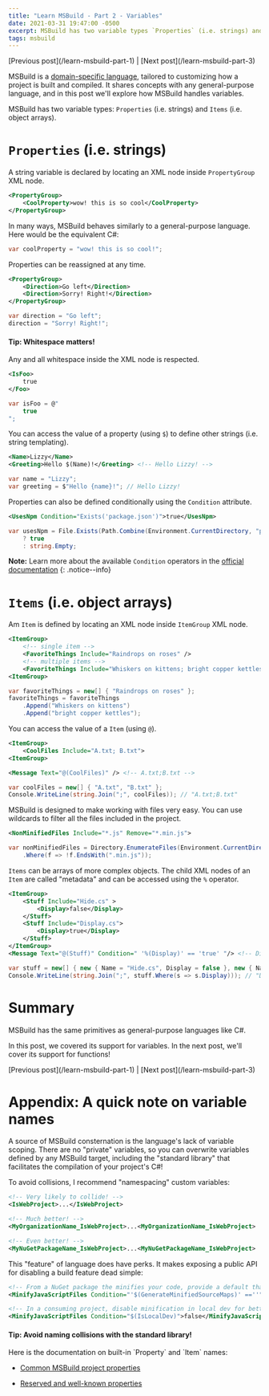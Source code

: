 ```yaml
---
title: "Learn MSBuild - Part 2 - Variables"
date: 2021-03-31 19:47:00 -0500
excerpt: MSBuild has two variable types `Properties` (i.e. strings) and `Items` (i.e. object arrays).
tags: msbuild
---
```


<div class="notice--info" markdown="1">
[Previous post](/learn-msbuild-part-1) | [Next post](/learn-msbuild-part-3)
</div>

MSBuild is a [domain-specific language](https://en.wikipedia.org/wiki/Domain-specific_language), tailored to customizing how a project is built and compiled. It shares concepts with any general-purpose language, and in this post we'll explore how MSBuild handles variables.

MSBuild has two variable types: `Properties` (i.e. strings) and `Items` (i.e. object arrays).

# `Properties` (i.e. strings)

A string variable is declared by locating an XML node inside `PropertyGroup` XML node.

```xml
<PropertyGroup>
    <CoolProperty>wow! this is so cool</CoolProperty>
</PropertyGroup>
```
In many ways, MSBuild behaves similarly to a general-purpose language. Here would be the equivalent C#:
```c#
var coolProperty = "wow! this is so cool!";
```

Properties can be reassigned at any time.

```xml
<PropertyGroup>
    <Direction>Go left</Direction>
    <Direction>Sorry! Right!</Direction>
</PropertyGroup>
```
```c#
var direction = "Go left";
direction = "Sorry! Right!";
```

<div class="notice--success" markdown="1">

<h4 class="no_toc"><i class="fas fa-lightbulb"></i> Tip: Whitespace matters!</h4>
Any and all whitespace inside the XML node is respected.

```xml
<IsFoo>
    true
</Foo>
```
```c#
var isFoo = @"
    true
";
```
</div>

You can access the value of a property (using `$`) to define other strings (i.e. string templating).
```xml
<Name>Lizzy</Name>
<Greeting>Hello $(Name)!</Greeting> <!-- Hello Lizzy! -->
```
```c#
var name = "Lizzy";
var greeting = $"Hello {name}!"; // Hello Lizzy!
```
Properties can also be defined conditionally using the `Condition` attribute.

```xml
<UsesNpm Condition="Exists('package.json')">true</UsesNpm>
```
```c#
var usesNpm = File.Exists(Path.Combine(Environment.CurrentDirectory, "package.json"))
    ? true
    : string.Empty;
```

**Note:** Learn more about the available `Condition` operators in the [official documentation](https://docs.microsoft.com/en-us/visualstudio/msbuild/msbuild-conditions)
{: .notice--info}

# `Items` (i.e. object arrays)

Am `Item` is defined by locating an XML node inside `ItemGroup` XML node.

```xml
<ItemGroup>
    <!-- single item -->
    <FavoriteThings Include="Raindrops on roses" />
    <!-- multiple items -->
    <FavoriteThings Include="Whiskers on kittens; bright copper kettles" />
<ItemGroup>
```
```c#
var favoriteThings = new[] { "Raindrops on roses" };
favoriteThings = favoriteThings
    .Append("Whiskers on kittens")
    .Append("bright copper kettles");
```

You can access the value of a `Item` (using `@`).

```xml
<ItemGroup>
    <CoolFiles Include="A.txt; B.txt">
<ItemGroup>

<Message Text="@(CoolFiles)" /> <!-- A.txt;B.txt -->
```
```c#
var coolFiles = new[] { "A.txt", "B.txt" };
Console.WriteLine(string.Join(";", coolFiles)); // "A.txt;B.txt"
```

MSBuild is designed to make working with files very easy. You can use wildcards to filter all the files included in the project.

```xml
<NonMinifiedFiles Include="*.js" Remove="*.min.js">
```
```c#
var nonMinifiedFiles = Directory.EnumerateFiles(Environment.CurrentDirectory, "*.js", SearchOption.AllDirectories)
    .Where(f => !f.EndsWith(".min.js"));
```

`Items` can be arrays of more complex objects. The child XML nodes of an `Item` are called "metadata" and can be accessed using the `%` operator.

```xml
<ItemGroup>
    <Stuff Include="Hide.cs" >
        <Display>false</Display>
    </Stuff>   
    <Stuff Include="Display.cs">
        <Display>true</Display>
    </Stuff>
</ItemGroup>
<Message Text="@(Stuff)" Condition=" '%(Display)' == 'true' "/> <!-- Display.cs -->
```
```c#
var stuff = new[] { new { Name = "Hide.cs", Display = false }, new { Name = "Display.cs", Display = true };
Console.WriteLine(string.Join(";", stuff.Where(s => s.Display))); // "Display.cs"
```

# Summary
MSBuild has the same primitives as general-purpose languages like C#.

In this post, we covered its support for variables. In the next post, we'll cover its support for functions!

<div class="notice--info" markdown="1">
[Previous post](/learn-msbuild-part-1) | [Next post](/learn-msbuild-part-3)
</div>

# Appendix: A quick note on variable names

A source of MSBuild consternation is the language's lack of variable scoping. There are no "private" variables, so you can overwrite variables defined by any MSBuild target, including the "standard library" that facilitates the compilation of your project's C#!

To avoid collisions, I recommend "namespacing" custom variables:
```xml
<!-- Very likely to collide! -->
<IsWebProject>...</IsWebProject>

<!-- Much better! -->
<MyOrganizationName_IsWebProject>...<MyOrganizationName_IsWebProject>

<!-- Even better! -->
<MyNuGetPackageName_IsWebProject>...<MyNuGetPackageName_IsWebProject>
```

This "feature" of language does have perks. It makes exposing a public API for disabling a build feature dead simple:

```xml
<!-- From a NuGet package the minifies your code, provide a default that can be overridden -->
<MinifyJavaScriptFiles Condition="'$(GenerateMinifiedSourceMaps)' ==''">true</MinifyJavaScriptFiles>

<!-- In a consuming project, disable minification in local dev for better performance -->
<MinifyJavaScriptFiles Condition="$(IsLocalDev)">false</MinifyJavaScriptFiles>
```

<div class="notice--info" markdown="1">
<h4 class="no_toc"><i class="fas fa-lightbulb"></i> Tip: Avoid naming collisions with the standard library!</h4>
Here is the documentation on built-in `Property` and `Item` names:

- [Common MSBuild project properties](https://docs.microsoft.com/en-us/visualstudio/msbuild/common-msbuild-project-properties)

- [Reserved and well-known properties](https://docs.microsoft.com/en-us/visualstudio/msbuild/msbuild-reserved-and-well-known-properties)
</div>